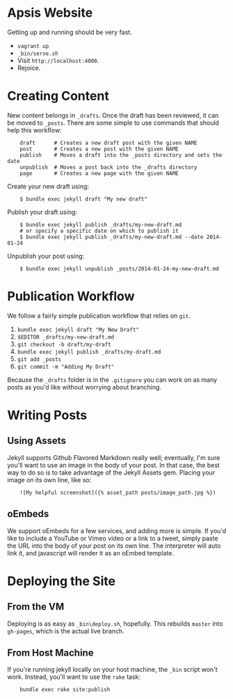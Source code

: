 # Apsis Website

Getting up and running should be very fast.

- `vagrant up`
- `_bin/serve.sh`
- Visit `http://localhost:4000`.
- Rejoice.

# Creating Content

New content belongs in `_drafts`. Once the draft has been reviewed, it can be moved to `_posts`. There are some simple to use commands that should help this workflow:

```
    draft      # Creates a new draft post with the given NAME
    post       # Creates a new post with the given NAME
    publish    # Moves a draft into the _posts directory and sets the date
    unpublish  # Moves a post back into the _drafts directory
    page       # Creates a new page with the given NAME
```

Create your new draft using:

```
    $ bundle exec jekyll draft "My new draft"
```

Publish your draft using:

```
    $ bundle exec jekyll publish _drafts/my-new-draft.md
    # or specify a specific date on which to publish it
    $ bundle exec jekyll publish _drafts/my-new-draft.md --date 2014-01-24
```

Unpublish your post using:

```
    $ bundle exec jekyll unpublish _posts/2014-01-24-my-new-draft.md
```

# Publication Workflow

We follow a fairly simple publication workflow that relies on `git`.

1. `bundle exec jekyll draft "My New Draft"`
2. `$EDITOR _drafts/my-new-draft.md`
3. `git checkout -b draft/my-draft`
4. `bundle exec jekyll publish _drafts/my-draft.md`
5. `git add _posts`
6. `git commit -m "Adding My Draft"`

Because the `_drafts` folder is in the `.gitignore` you can work on as many posts as you'd like without worrying about branching.

# Writing Posts

## Using Assets

Jekyll supports Github Flavored Markdown really well; eventually, I'm sure you'll want to use an image in the body of your post. In that case, the best way to do so is to take advantage of the Jekyll Assets gem. Placing your image on its own line, like so:

```
    ![My helpful screenshot]({% asset_path posts/image_path.jpg %})
```

## oEmbeds

We support oEmbeds for a few services, and adding more is simple. If you'd like to include a YouTube or Vimeo video or a link to a tweet, simply paste the URL into the body of your post on its own line. The interpreter will auto link it, and javascript will render it as an oEmbed template.

# Deploying the Site

## From the VM

Deploying is as easy as `_bin\deploy.sh`, hopefully. This rebuilds `master` into `gh-pages`, which is the actual live branch.

## From Host Machine

If you're running jekyll locally on your host machine, the `_bin` script won't work. Instead, you'll want to use the `rake` task:

```
    bundle exec rake site:publish
```
